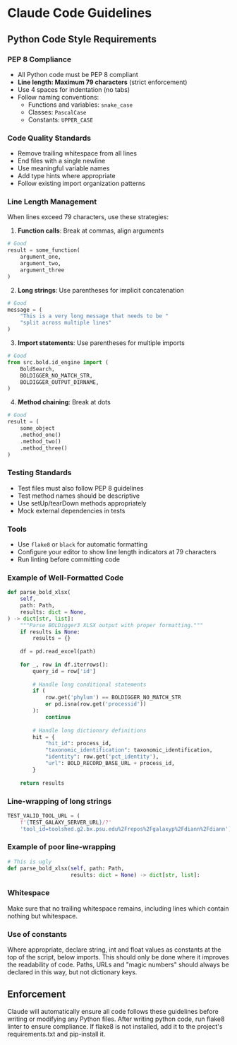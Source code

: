 # Claude Code Guidelines

## Python Code Style Requirements

### PEP 8 Compliance
- All Python code must be PEP 8 compliant
- **Line length: Maximum 79 characters** (strict enforcement)
- Use 4 spaces for indentation (no tabs)
- Follow naming conventions:
  - Functions and variables: `snake_case`
  - Classes: `PascalCase`  
  - Constants: `UPPER_CASE`

### Code Quality Standards
- Remove trailing whitespace from all lines
- End files with a single newline
- Use meaningful variable names
- Add type hints where appropriate
- Follow existing import organization patterns

### Line Length Management
When lines exceed 79 characters, use these strategies:
1. **Function calls**: Break at commas, align arguments
```python
# Good
result = some_function(
    argument_one,
    argument_two,
    argument_three
)
```

2. **Long strings**: Use parentheses for implicit concatenation
```python
# Good
message = (
    "This is a very long message that needs to be "
    "split across multiple lines"
)
```

3. **Import statements**: Use parentheses for multiple imports
```python
# Good
from src.bold.id_engine import (
    BoldSearch,
    BOLDIGGER_NO_MATCH_STR,
    BOLDIGGER_OUTPUT_DIRNAME,
)
```

4. **Method chaining**: Break at dots
```python
# Good
result = (
    some_object
    .method_one()
    .method_two()
    .method_three()
)
```

### Testing Standards
- Test files must also follow PEP 8 guidelines
- Test method names should be descriptive
- Use setUp/tearDown methods appropriately
- Mock external dependencies in tests

### Tools
- Use `flake8` or `black` for automatic formatting
- Configure your editor to show line length indicators at 79 characters
- Run linting before committing code

### Example of Well-Formatted Code

```python
def parse_bold_xlsx(
    self,
    path: Path,
    results: dict = None,
) -> dict[str, list]:
    """Parse BOLDigger3 XLSX output with proper formatting."""
    if results is None:
        results = {}
    
    df = pd.read_excel(path)
    
    for _, row in df.iterrows():
        query_id = row['id']
        
        # Handle long conditional statements
        if (
            row.get('phylum') == BOLDIGGER_NO_MATCH_STR
            or pd.isna(row.get('processid'))
        ):
            continue
            
        # Handle long dictionary definitions
        hit = {
            "hit_id": process_id,
            "taxonomic_identification": taxonomic_identification,
            "identity": row.get('pct_identity'),
            "url": BOLD_RECORD_BASE_URL + process_id,
        }
        
    return results
```

### Line-wrapping of long strings

```py
TEST_VALID_TOOL_URL = (
    f'{TEST_GALAXY_SERVER_URL}/?'
    'tool_id=toolshed.g2.bx.psu.edu%2Frepos%2Fgalaxyp%2Fdiann%2Fdiann')
```

### Example of poor line-wrapping

```python
# This is ugly
def parse_bold_xlsx(self, path: Path,
                    results: dict = None) -> dict[str, list]:
```


### Whitespace

Make sure that no trailing whitespace remains, including lines which contain nothing but whitespace.

### Use of constants

Where appropriate, declare string, int and float values as constants at the top of the script, below imports. This should only be done where it improves the readability of code. Paths, URLs and "magic numbers" should always be declared in this way, but not dictionary keys.

## Enforcement

Claude will automatically ensure all code follows these guidelines before writing or modifying any Python files.
After writing python code, run flake8 linter to ensure compliance. If flake8 is not installed, add it to the project's requirements.txt and pip-install it.
